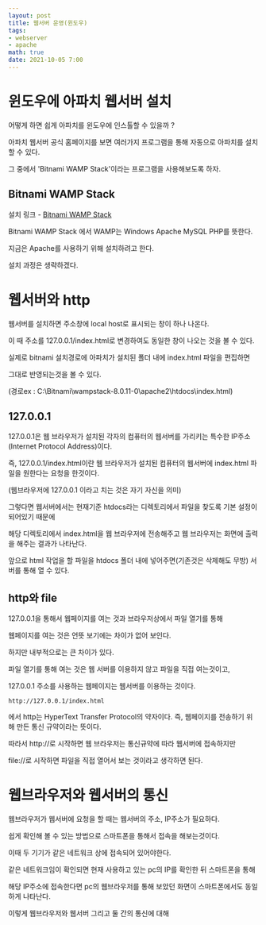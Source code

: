 ```yaml
---
layout: post
title: 웹서버 운영(윈도우)
tags: 
- webserver
- apache
math: true
date: 2021-10-05 7:00
---
```


# 윈도우에 아파치 웹서버 설치

어떻게 하면 쉽게 아파치를 윈도우에 인스톨할 수 있을까 ?

아파치 웹서버 공식 홈페이지를 보면 여러가지 프로그램을 통해 자동으로 아파치를 설치할 수 있다.

그 중에서 'Bitnami WAMP Stack'이라는 프로그램을 사용해보도록 하자.



## Bitnami WAMP Stack

설치 링크 - [Bitnami WAMP Stack](https://https://bitnami.com/stack/wamp)

Bitnami WAMP Stack 에서 WAMP는 Windows Apache MySQL PHP를 뜻한다.

지금은 Apache를 사용하기 위해 설치하려고 한다.

설치 과정은 생략하겠다.



# 웹서버와 http

웹서버를 설치하면 주소창에 local host로 표시되는 창이 하나 나온다.

이 때 주소를 127.0.0.1/index.html로 변경하여도 동일한 창이 나오는 것을 볼 수 있다.

실제로 bitnami 설치경로에 아파치가 설치된 폴더 내에 index.html 파일을 편집하면

그대로 반영되는것을 볼 수 있다.

(경로ex : C:\Bitnami\wampstack-8.0.11-0\apache2\htdocs\index.html)



## 127.0.0.1

127.0.0.1은 웹 브라우저가 설치된 각자의 컴퓨터의 웹서버를 가리키는 특수한 IP주소(Internet Protocol Address)이다.

즉, 127.0.0.1/index.html이란 웹 브라우저가 설치된 컴퓨터의 웹서버에 index.html 파일을 원한다는 요청을 한것이다.

(웹브라우저에 127.0.0.1 이라고 치는 것은 자기 자신을 의미)

그렇다면 웹서버에서는 현재기준 htdocs라는 디렉토리에서 파일을 찾도록 기본 설정이 되어있기 때문에

해당 디렉토리에서 index.html을 웹 브라우저에 전송해주고 웹 브라우저는 화면에 출력을 해주는 결과가 나타난다.


앞으로 html 작업을 할 파일을 htdocs 폴더 내에 넣어주면(기존것은 삭제해도 무방) 서버를 통해 열 수 있다.



## http와 file

127.0.0.1을 통해서 웹페이지를 여는 것과 브라우저상에서 파일 열기를 통해

웹페이지를 여는 것은 언뜻 보기에는 차이가 없어 보인다.

하지만 내부적으로는 큰 차이가 있다.

파일 열기를 통해 여는 것은 웹 서버를 이용하지 않고 파일을 직접 여는것이고,

127.0.0.1 주소를 사용하는 웹페이지는 웹서버를 이용하는 것이다.

```
http://127.0.0.1/index.html
```

에서 http는 HyperText Transfer Protocol의 약자이다. 즉, 웹페이지를 전송하기 위해 만든 통신 규약이라는 뜻이다.

따라서 http://로  시작하면 웹 브라우저는 통신규약에 따라 웹서버에 접속하지만

file://로 시작하면 파일을 직접 열어서 보는 것이라고 생각하면 된다.



# 웹브라우저와 웹서버의 통신

웹브라우저가 웹서버에 요청을 할 때는 웹서버의 주소, IP주소가 필요하다.

쉽게 확인해 볼 수 있는 방법으로 스마트폰을 통해서 접속을 해보는것이다.

이때 두 기기가 같은 네트워크 상에 접속되어 있어야한다.

같은 네트워크임이 확인되면 현재 사용하고 있는 pc의 IP를 확인한 뒤 스마트폰을 통해

해당 IP주소에 접속한다면 pc의 웹브라우저를 통해 보았던 화면이 스마트폰에서도 동일하게 나타난다.


이렇게 웹브라우저와 웹서버 그리고 둘 간의 통신에 대해 
